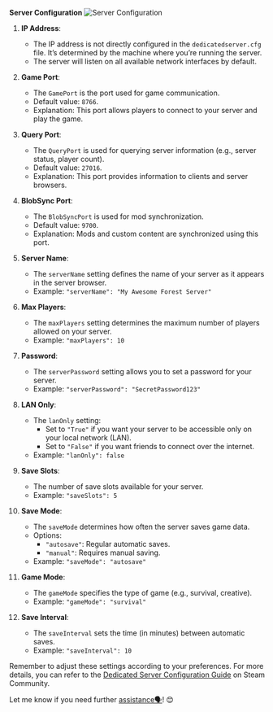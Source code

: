 **Server Configuration**
![Server Configuration](https://i.imgur.com/r6noUkY.png)

1. **IP Address**:
   - The IP address is not directly configured in the `dedicatedserver.cfg` file. It’s determined by the machine where you’re running the server.
   - The server will listen on all available network interfaces by default.

2. **Game Port**:
   - The `GamePort` is the port used for game communication.
   - Default value: `8766`.
   - Explanation: This port allows players to connect to your server and play the game.

3. **Query Port**:
   - The `QueryPort` is used for querying server information (e.g., server status, player count).
   - Default value: `27016`.
   - Explanation: This port provides information to clients and server browsers.

4. **BlobSync Port**:
   - The `BlobSyncPort` is used for mod synchronization.
   - Default value: `9700`.
   - Explanation: Mods and custom content are synchronized using this port.

5. **Server Name**:
   - The `serverName` setting defines the name of your server as it appears in the server browser.
   - Example: `"serverName": "My Awesome Forest Server"`

6. **Max Players**:
   - The `maxPlayers` setting determines the maximum number of players allowed on your server.
   - Example: `"maxPlayers": 10`

7. **Password**:
   - The `serverPassword` setting allows you to set a password for your server.
   - Example: `"serverPassword": "SecretPassword123"`

8. **LAN Only**:
   - The `lanOnly` setting:
     - Set to `"True"` if you want your server to be accessible only on your local network (LAN).
     - Set to `"False"` if you want friends to connect over the internet.
   - Example: `"lanOnly": false`

9. **Save Slots**:
   - The number of save slots available for your server.
   - Example: `"saveSlots": 5`

10. **Save Mode**:
    - The `saveMode` determines how often the server saves game data.
    - Options:
      - `"autosave"`: Regular automatic saves.
      - `"manual"`: Requires manual saving.
    - Example: `"saveMode": "autosave"`

11. **Game Mode**:
    - The `gameMode` specifies the type of game (e.g., survival, creative).
    - Example: `"gameMode": "survival"`

12. **Save Interval**:
    - The `saveInterval` sets the time (in minutes) between automatic saves.
    - Example: `"saveInterval": 10`

Remember to adjust these settings according to your preferences.
For more details, you can refer to the [Dedicated Server Configuration Guide](https://steamcommunity.com/sharedfiles/filedetails/?id=2992700419) on Steam Community.

Let me know if you need further [assistance🗣️](https://discord.com/users/625796542456004639)! 😊
